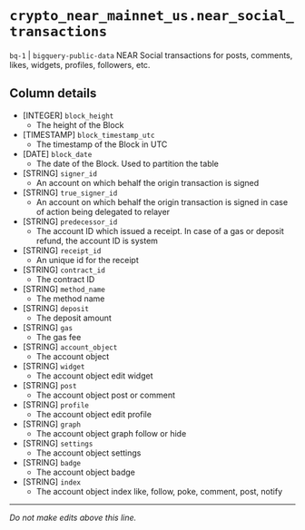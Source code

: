 # `crypto_near_mainnet_us.near_social_transactions`
`bq-1` | `bigquery-public-data`
NEAR Social transactions for posts, comments, likes, widgets, profiles, followers, etc.

## Column details
* [INTEGER]   `block_height`
  - The height of the Block
* [TIMESTAMP] `block_timestamp_utc`
  - The timestamp of the Block in UTC
* [DATE]      `block_date`
  - The date of the Block. Used to partition the table
* [STRING]    `signer_id`
  - An account on which behalf the origin transaction is signed
* [STRING]    `true_signer_id`
  - An account on which behalf the origin transaction is signed in case of action being delegated to relayer
* [STRING]    `predecessor_id`
  - The account ID which issued a receipt. In case of a gas or deposit refund, the account ID is system
* [STRING]    `receipt_id`
  - An unique id for the receipt
* [STRING]    `contract_id`
  - The contract ID
* [STRING]    `method_name`
  - The method name
* [STRING]    `deposit`
  - The deposit amount
* [STRING]    `gas`
  - The gas fee
* [STRING]    `account_object`
  - The account object
* [STRING]    `widget`
  - The account object edit widget
* [STRING]    `post`
  - The account object post or comment
* [STRING]    `profile`
  - The account object edit profile
* [STRING]    `graph`
  - The account object graph follow or hide
* [STRING]    `settings`
  - The account object settings
* [STRING]    `badge`
  - The account object badge
* [STRING]    `index`
  - The account object index like, follow, poke, comment, post, notify

-------------------------------------------------------------------------------
*Do not make edits above this line.*
